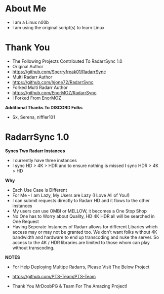 
# About Me

- I am a Linux n00b
- I am using the original script(s) to learn Linux

# Thank You

- The Following Projects Contributed To RadarrSync 1.0
- Original Author
- https://github.com/Sperryfreak01/RadarrSync
- Multi Radarr Author
- https://github.com/hjone72/RadarrSync
- Forked Multi Radarr Author
- https://github.com/EnorMOZ/RadarrSync
- I Forked From EnorMOZ

**Additional Thanks To DISCORD Folks**

- Sx, Serena, niffler101

# RadarrSync 1.0

**Syncs Two Radarr Instances**

- I currently have three instances
- I sync HD > 4K > HDR and to ensure nothing is missed I sync HDR > 4K > HD

**Why**

- Each Use Case Is Different
- For Me - I am Lazy, My Users are Lazy (I Love All of You!)
- I can submit requests directly to Radarr HD and it flows to the other instances
- My users can use OMBI or MELLOW, it becomes a One Stop Shop
- No One has to Worry about Quality, HD 4K HDR all will be searched in One Request
- Having Seperate Instances of Radarr allows for different Libaries which access may or may not be granted too. We don't want folks without 4K bandwidth and hardware to end up transcoding and nuke the server. So access to the 4K / HDR libraries are limited to those whom can play without transcoding.

**NOTES**

- For Help Deploying Multipe Radarrs, Please Visit The Below Project

- https://github.com/PTS-Team/PTS-Team

- Thank You MrDoobPG & Team For The Amazing Project!

